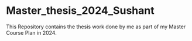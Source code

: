 # Master_thesis_2024_Sushant
This Repository contains the thesis work done by me as part of my Master Course Plan in 2024.

